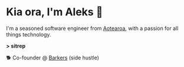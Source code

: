 # Kia ora, I'm Aleks 🤙

I'm a seasoned software engineer from [Aotearoa](https://en.wikipedia.org/wiki/Aotearoa), with a passion for all things technology.

**> sitrep**

🐕 Co-founder @ [Barkers](https://barkers.software) (side hustle)
